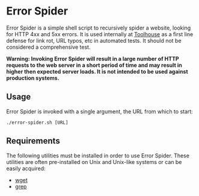 # Error Spider

Error Spider is a simple shell script to recursively spider a website, looking for HTTP 4xx and 5xx errors. It is used internally at [Toolhouse][toolhouse] as a first line defense for link rot, URL typos, etc in automated tests. It should not be considered a comprehensive test.

**Warning: Invoking Error Spider will result in a large number of HTTP requests to the web server in a short period of time and may result in higher then expected server loads. It is not intended to be used against production systems.**

## Usage 
Error Spider is invoked with a single argument, the URL from which to start:

    ./error-spider.sh [URL]

## Requirements
The following utilities must be installed in order to use Error Spider. These utilities are often pre-installed on Unix and Unix-like systems or can be easily acquired:

- [wget][wget]
- [grep][grep]


[toolhouse]: http://www.toolhouse.com/
[wget]: https://www.gnu.org/software/wget/
[grep]: https://en.wikipedia.org/wiki/Grep
